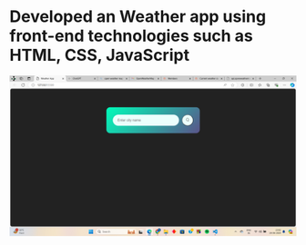 # Developed an Weather app using front-end technologies such as HTML, CSS, JavaScript
![Weather Front Image](Weather%20App/Weather%20Front.png)
